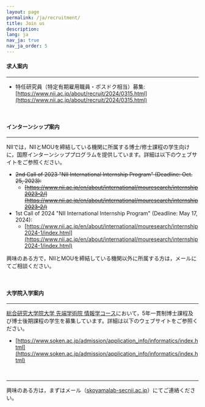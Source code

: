 ```yaml
---
layout: page
permalink: /ja/recruitment/
title: Join us
description:
lang: ja 
nav_ja: true
nav_ja_order: 5
---
```


#### 求人案内

---

- 特任研究員（特定有期雇用職員・ポスドク相当）募集: [https://www.nii.ac.jp/about/recruit/2024/0315.html](https://www.nii.ac.jp/about/recruit/2024/0315.html)


<br />

#### インターンシップ案内

---

NIIでは，NIIとMOUを締結している機関に所属する博士/修士課程の学生向けに，国際インターンシッププログラムを提供しています。詳細は以下のウェブサイトをご参照ください。

- ~~2nd Call of 2023 "NII International Internship Program" (Deadline: Oct. 25, 2023):~~
    - ~~[https://www.nii.ac.jp/en/about/international/mouresearch/internship2023-2/](https://www.nii.ac.jp/en/about/international/mouresearch/internship2023-2/)~~
- 1st Call of 2024  "NII International Internship Program" (Deadline: May 17, 2024):
    - [https://www.nii.ac.jp/en/about/international/mouresearch/internship2024-1/index.html](https://www.nii.ac.jp/en/about/international/mouresearch/internship2024-1/index.html)

興味のある方で，NIIとMOUを締結している機関以外に所属する方は，メールにてご相談ください。

<br />

#### 大学院入学案内

---

[総合研究大学院大学 先端学術院 情報学コース](https://www.nii.ac.jp/graduate/)において，5年一貫制博士課程及び博士後期課程の学生を募集しています。詳細は以下のウェブサイトをご参照ください。

- [https://www.soken.ac.jp/admission/application_info/informatics/index.html](https://www.soken.ac.jp/admission/application_info/informatics/index.html)

<br />

---

興味のある方は，まずはメール（<a href="">skoyamalab-sec<i class="fas fa-at"></i>nii.ac.jp</a>）にてご連絡ください。